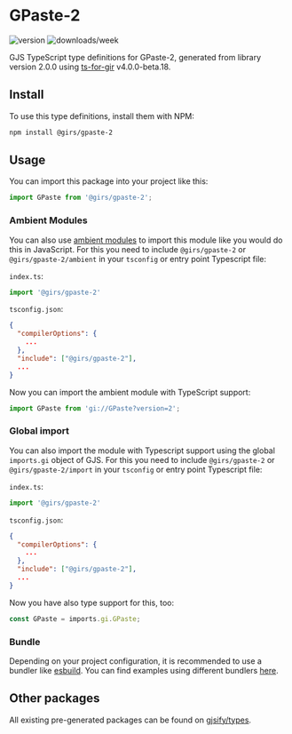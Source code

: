 
# GPaste-2

![version](https://img.shields.io/npm/v/@girs/gpaste-2)
![downloads/week](https://img.shields.io/npm/dw/@girs/gpaste-2)


GJS TypeScript type definitions for GPaste-2, generated from library version 2.0.0 using [ts-for-gir](https://github.com/gjsify/ts-for-gir) v4.0.0-beta.18.


## Install

To use this type definitions, install them with NPM:
```bash
npm install @girs/gpaste-2
```

## Usage

You can import this package into your project like this:
```ts
import GPaste from '@girs/gpaste-2';
```

### Ambient Modules

You can also use [ambient modules](https://github.com/gjsify/ts-for-gir/tree/main/packages/cli#ambient-modules) to import this module like you would do this in JavaScript.
For this you need to include `@girs/gpaste-2` or `@girs/gpaste-2/ambient` in your `tsconfig` or entry point Typescript file:

`index.ts`:
```ts
import '@girs/gpaste-2'
```

`tsconfig.json`:
```json
{
  "compilerOptions": {
    ...
  },
  "include": ["@girs/gpaste-2"],
  ...
}
```

Now you can import the ambient module with TypeScript support: 

```ts
import GPaste from 'gi://GPaste?version=2';
```

### Global import

You can also import the module with Typescript support using the global `imports.gi` object of GJS.
For this you need to include `@girs/gpaste-2` or `@girs/gpaste-2/import` in your `tsconfig` or entry point Typescript file:

`index.ts`:
```ts
import '@girs/gpaste-2'
```

`tsconfig.json`:
```json
{
  "compilerOptions": {
    ...
  },
  "include": ["@girs/gpaste-2"],
  ...
}
```

Now you have also type support for this, too:

```ts
const GPaste = imports.gi.GPaste;
```

### Bundle

Depending on your project configuration, it is recommended to use a bundler like [esbuild](https://esbuild.github.io/). You can find examples using different bundlers [here](https://github.com/gjsify/ts-for-gir/tree/main/examples).

## Other packages

All existing pre-generated packages can be found on [gjsify/types](https://github.com/gjsify/types).

